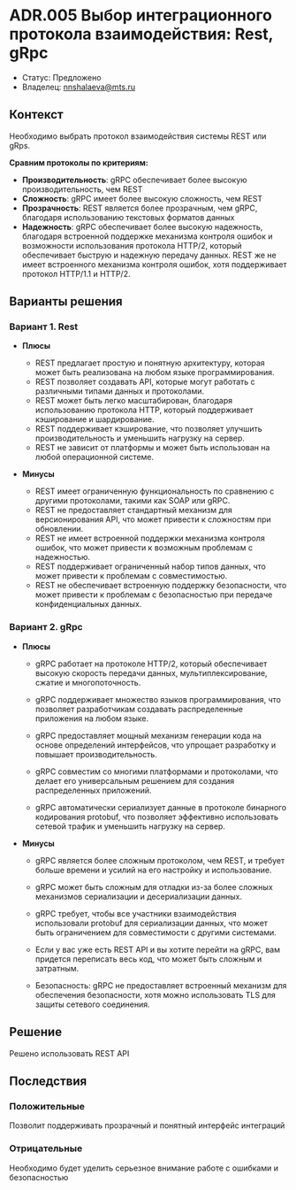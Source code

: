 # ADR.005 Выбор интеграционного протокола взаимодействия: Rest, gRpc
<!-- Название ADR состоит из [ADR.###] [Коротко суть принятого решения] -->

* Статус: Предложено
* Владелец: nnshalaeva@mts.ru

## Контекст
<!-- Описание проблемы, требующей решения, причин, побудивших принять решение, ограничений, действовавших на момент принятия решения -->
Необходимо выбрать протокол взаимодействия системы REST или gRps. 

**Сравним протоколы по критериям:**
* **Производительность**: gRPC обеспечивает более высокую производительность, чем REST
* **Сложность**: gRPC имеет более высокую сложность, чем REST
* **Прозрачность**: REST является более прозрачным, чем gRPC, благодаря использованию текстовых форматов данных
* **Надежность**: gRPC обеспечивает более высокую надежность, благодаря встроенной поддержке механизма контроля ошибок и возможности использования протокола HTTP/2, который обеспечивает быструю и надежную передачу данных. REST же не имеет встроенного механизма контроля ошибок, хотя поддерживает протокол HTTP/1.1 и HTTP/2.

## Варианты решения
<!-- Описание рассмотренных вариантов c их плюсами и минусами -->

### Вариант 1. Rest
<!-- Описание варианта 1 -->
* **Плюсы**
  * REST предлагает простую и понятную архитектуру, которая может быть реализована на любом языке программирования.
  * REST позволяет создавать API, которые могут работать с различными типами данных и протоколами.
  * REST может быть легко масштабирован, благодаря использованию протокола HTTP, который поддерживает кэширование и шардирование.
  * REST поддерживает кэширование, что позволяет улучшить производительность и уменьшить нагрузку на сервер.
  * REST не зависит от платформы и может быть использован на любой операционной системе.

* **Минусы**
  * REST имеет ограниченную функциональность по сравнению с другими протоколами, такими как SOAP или gRPC.
  * REST не предоставляет стандартный механизм для версионирования API, что может привести к сложностям при обновлении.
  * REST не имеет встроенной поддержки механизма контроля ошибок, что может привести к возможным проблемам с надежностью.
  * REST поддерживает ограниченный набор типов данных, что может привести к проблемам с совместимостью.
  * REST не обеспечивает встроенную поддержку безопасности, что может привести к проблемам с безопасностью при передаче конфиденциальных данных.

### Вариант 2. gRpc
<!-- Описание варианта 2 -->
* **Плюсы**
    * gRPC работает на протоколе HTTP/2, который обеспечивает высокую скорость передачи данных, мультиплексирование, сжатие и многопоточность.

  * gRPC поддерживает множество языков программирования, что позволяет разработчикам создавать распределенные приложения на любом языке.

  * gRPC предоставляет мощный механизм генерации кода на основе определений интерфейсов, что упрощает разработку и повышает производительность.

  * gRPC совместим со многими платформами и протоколами, что делает его универсальным решением для создания распределенных приложений.

  * gRPC автоматически сериализует данные в протоколе бинарного кодирования protobuf, что позволяет эффективно использовать сетевой трафик и уменьшить нагрузку на сервер.

* **Минусы**
  * gRPC является более сложным протоколом, чем REST, и требует больше времени и усилий на его настройку и использование.

  * gRPC может быть сложным для отладки из-за более сложных механизмов сериализации и десериализации данных.

  * gRPC требует, чтобы все участники взаимодействия использовали protobuf для сериализации данных, что может быть ограничением для совместимости с другими системами.

  * Если у вас уже есть REST API и вы хотите перейти на gRPC, вам придется переписать весь код, что может быть сложным и затратным.

  * Безопасность: gRPC не предоставляет встроенный механизм для обеспечения безопасности, хотя можно использовать TLS для защиты сетевого соединения.


## Решение
<!-- Описание выбранного решения. Решение должно быть сформулировано чётко ("Мы используем...", "Мы не используем", а не "Желательно.." или "Предлагается..."). 
Должна быть понятна связь между решением и проблемой, почему выбрали именно это решение из вариантов -->
Решено использовать REST API 

## Последствия
<!-- Положительные и отрицательные последствия (trade-offs). Арх. решения, которые потребуется принять как следствие принятого решения. Если решение содержит риски, то описано, как с ними планируют поступить (за счет чего снижать, почему принять). -->

### Положительные
Позволит поддерживать прозрачный и понятный интерфейс интеграций 

### Отрицательные
Необходимо будет уделить серьезное внимание работе с ошибками и безопасностью 
